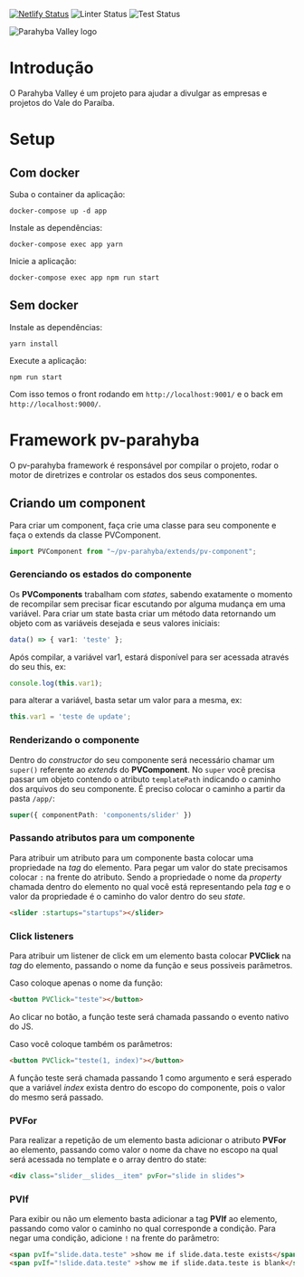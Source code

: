 [![Netlify Status](https://api.netlify.com/api/v1/badges/fd20f916-72b2-493c-8417-e14fe3ceff0f/deploy-status)](https://app.netlify.com/sites/kind-euclid-dcefd3/deploys)
![Linter Status](https://github.com/parahyba-valley/parahyba-valley-web/workflows/Linter/badge.svg)
![Test Status](https://github.com/parahyba-valley/parahyba-valley-web/workflows/Test/badge.svg)

![Parahyba Valley logo](https://parahybavalley.org/9ab7979ccf0ea8912cdc10d1f927085f.png)

# Introdução
O Parahyba Valley é um projeto para ajudar a divulgar as empresas e projetos do Vale do Paraíba.

# Setup

## Com docker

Suba o container da aplicação:
```shell
docker-compose up -d app
```

Instale as dependências:
```shell
docker-compose exec app yarn
```

Inicie a aplicação:
```shell
docker-compose exec app npm run start
```

## Sem docker

Instale as dependências:
```shell
yarn install
```

Execute a aplicação:
```shell
npm run start
```

Com isso temos o front rodando em `http://localhost:9001/` e o back em `http://localhost:9000/`.

# Framework pv-parahyba
O pv-parahyba framework é responsável por compilar o projeto, rodar o motor de diretrizes e controlar os estados dos seus componentes.

## Criando um component
Para criar um component, faça crie uma classe para seu componente e faça o extends da classe PVComponent.
```typescript
import PVComponent from "~/pv-parahyba/extends/pv-component";
```

### Gerenciando os estados do componente
Os **PVComponents** trabalham com _states_, sabendo exatamente o momento de recompilar sem precisar ficar escutando por alguma mudança em uma variável.
Para criar um state basta criar um método data retornando um objeto com as variáveis desejada e seus valores iniciais:
```typescript
data() => { var1: 'teste' };
```
Após compilar, a variável var1, estará disponível para ser acessada através do seu this, ex:
```typescript
console.log(this.var1);
```
para alterar a variável, basta setar um valor para a mesma, ex:
```typescript
this.var1 = 'teste de update';
```
### Renderizando o componente
Dentro do _constructor_ do seu componente será necessário chamar um `super()` referente ao _extends_ do **PVComponent**. No `super` você precisa passar um objeto contendo o atributo `templatePath` indicando o caminho dos arquivos do seu componente. É preciso colocar o caminho a partir da pasta `/app/`:
```typescript
super({ componentPath: 'components/slider' })
```

### Passando atributos para um componente
Para atribuir um atributo para um componente basta colocar uma propriedade na _tag_ do elemento. Para pegar um valor do state precisamos colocar `:` na frente do atributo. Sendo a propriedade o nome da _property_ chamada dentro do elemento no qual você está representando pela _tag_ e o valor da propriedade é o caminho do valor dentro do seu _state_.
```html
<slider :startups="startups"></slider>
```

### Click listeners
Para atribuir um listener de click em um elemento basta colocar **PVClick** na _tag_ do elemento, passando o nome da função e seus possiveis parâmetros.

Caso coloque apenas o nome da função: 
```html
<button PVClick="teste"></button>
```
Ao clicar no botão, a função teste será chamada passando  o evento nativo do JS.

Caso você coloque também os parâmetros: 
```html
<button PVClick="teste(1, index)"></button>
```
A função teste será chamada passando 1 como argumento e será esperado que a variável _index_ exista dentro do escopo do componente, pois o valor do mesmo será passado.

### PVFor
Para realizar a repetição de um elemento basta adicionar o atributo **PVFor** ao elemento, passando como valor o nome da chave no escopo na qual será acessada no template e o array dentro do state:
```html
<div class="slider__slides__item" pvFor="slide in slides">
```

### PVIf
Para exibir ou não um elemento basta adicionar a tag **PVIf** ao elemento, passando como valor o caminho no qual corresponde a condição.
Para negar uma condição, adicione `!` na frente do parâmetro:
```html
<span pvIf="slide.data.teste" >show me if slide.data.teste exists</span>
<span pvIf="!slide.data.teste" >show me if slide.data.teste is blank</span>
```